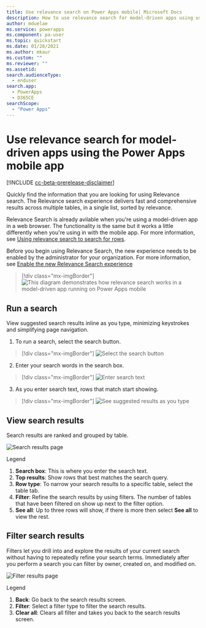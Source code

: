 ```yaml
---
title: Use relevance search on Power Apps mobile| Microsoft Docs
description: How to use relevance search for model-driven apps using using your mobile app.
author: mduelae
ms.service: powerapps
ms.component: pa-user
ms.topic: quickstart
ms.date: 01/28/2021
ms.author: mkaur
ms.custom: ""
ms.reviewer: ""
ms.assetid: 
search.audienceType: 
  - enduser
search.app: 
  - PowerApps
  - D365CE
searchScope:
  - "Power Apps"
---
```


# Use relevance search for model-driven apps using the Power Apps mobile app

[!INCLUDE [cc-beta-prerelease-disclaimer](../includes/cc-beta-prerelease-disclaimer.md)]

Quickly find the information that you are looking for using Relevance search. The Relevance search experience delivers fast and comprehensive results across multiple tables, in a single list, sorted by relevance.

Relevance Search is already avilable when you're using a model-driven app in a web browser. The functionality is the same but it works a little differently when you're using in with the mobile app. For more information, see [Using relevance search to search for rows](https://docs.microsoft.com/powerapps/user/relevance-search).

Before you begin using Relevance Search, the new experience needs to be enabled by the administrator for your organization. For more information, see [Enable the new Relevance Search experience](https://docs.microsoft.com/en-us/power-platform/configure-relevance-search-organization#enable-the-new-relevance-search-experience)

  > [!div class="mx-imgBorder"]
  > ![This diagram demonstrates how relevance search works in a model-driven app running on Power Apps mobile](media/powerapps-mobile-rel-search.gif "This diagram demonstrates how relevance search works in a model-driven app running on Power Apps mobile")

## Run a search 

View suggested search results inline as you type, minimizing keystrokes and simplifying page navigation. 

1. To run a search, select the search button. 

  > [!div class="mx-imgBorder"]
  > ![Select the search button](media/search-on-mobile-1.png) 
  
2. Enter your search words in the search box.  

  > [!div class="mx-imgBorder"]
  > ![Enter search text](media/search-on-mobile-2.png) 
  
3. As you enter search text, rows that match start showing.

  > [!div class="mx-imgBorder"]
  > ![See suggested results as you type](media/suggested-results.png) 
     
## View search results

Search results are ranked and grouped by table. 

![Search results page](media/search-results-page.png) 
  
  
  Legend
  
  1. **Search box**: This is where you enter the search text.
  2. **Top results**: Show rows that best matches the search query. 
  3. **Row type**: To narrow your search results to a specific table, select the table tab.
  4. **Filter**: Refine the search results by using filters. The number of tables that have been filtered on show up next to the filter option.
  5. **See all**: Up to three rows will show, if there is more then select **See all** to view the rest.
  
## Filter search results
  
Filters let you drill into and explore the results of your current search without having to repeatedly refine your search terms. Immediately after you perform a search you can filter by  owner, created on, and modified on.

![Filter results page](media/filter-results-page.png) 
  
  
  Legend
  
  1. **Back**: Go back to the search results screen.
  2. **Filter**: Select a filter type to filter the search results.
  3. **Clear all**: Clears all filter and takes you back to the search results screen.
